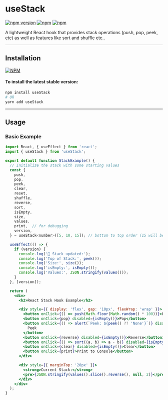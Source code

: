 # useStack

[![npm version](https://badge.fury.io/js/useStack.svg)](https://badge.fury.io/js/useStack) [![npm](https://img.shields.io/npm/dw/useStack.svg?logo=npm)](https://www.npmjs.com/package/useStack) [![npm](https://img.shields.io/bundlephobia/minzip/useStack)](https://www.npmjs.com/package/useStack)

A lightweight React hook that provides stack operations (push, pop, peek, etc) as well as features like sort and shuffle etc..

---

## Installation

[![NPM](https://nodei.co/npm/useStack.png?compact=true)](https://nodei.co/npm/useStack/)

#### To install the latest stable version:

```sh
npm install useStack
# OR
yarn add useStack
```

---

## Usage

### Basic Example

```jsx
import React, { useEffect } from 'react';
import { useStack } from 'useStack';

export default function StackExample() {
  // Initialize the stack with some starting values
  const {
    push,
    pop,
    peek,
    clear,
    reset,
    shuffle,
    reverse,
    sort,
    isEmpty,
    size,
    values,
    print,  // for debugging
    version,
  } = useStack<number>([5, 10, 15]); // bottom to top order (15 will be on top of stack) 

  useEffect(() => {
    if (version) {
      console.log('🔁 Stack updated:');
      console.log('Top of Stack:', peek());
      console.log('Size:', size());
      console.log('isEmpty:', isEmpty());
      console.log('Values:', JSON.stringify(values()));
    }
  }, [version]);

  return (
    <div>
      <h2>React Stack Hook Example</h2>

      <div style={{ display: 'flex', gap: '10px', flexWrap: 'wrap' }}>
        <button onClick={() => push(Math.floor(Math.random() * 100))}>Push Random</button>
        <button onClick={pop} disabled={isEmpty()}>Pop</button>
        <button onClick={() => alert(`Peek: ${peek() ?? 'None'}`)} disabled={isEmpty()}>
          Peek
        </button>
        <button onClick={reverse} disabled={isEmpty()}>Reverse</button>
        <button onClick={() => sort((a, b) => a - b)} disabled={isEmpty()}>Sort Asc</button>
        <button onClick={clear} disabled={isEmpty()}>Clear</button>
        <button onClick={print}>Print to Console</button>
      </div>

      <div style={{ marginTop: '20px' }}>
        <strong>Current Stack:</strong>
        <pre>{JSON.stringify(values().slice().reverse(), null, 2)}</pre>
      </div>
    </div>
  );
}
```